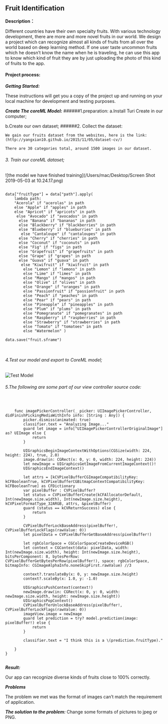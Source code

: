 ## Fruit Identification


**Description：**

Different countries have their own specialty fruits. With various technology development, there are more and more novel fruits in our world. We design a project which can recognize almost all kinds of fruits from all over the world based on deep learning method. If one user taste uncommon fruits which he doesn’t know the name when he is traveling, he can use this app to know which kind of fruit they are by just uploading the photo of this kind of fruits to the app.

#### Project process:

***Getting Started:***

These instructions will get you a copy of the project up and running on your local machine for development and testing purposes.

***Create The coreML Model:***
######1.preparation:
a.Install Turi Create in our computer;

b.Create our own dataset;
######2. Collect the dataset:

	We gain our fruits dataset from the websites, here is the link:
	(http://yangxian10.github.io/2015/11/05/dataset-cv/)

	There are 30 categories total, around 1500 images in our dataset.



###### 3.  Train our coreML dataset;

![the model we have finished training](/Users/mac/Desktop/Screen Shot 2019-05-03 at 10.24.17.png)



```

data["fruitType"] = data["path"].apply(
    lambda path:
    "Acerola" if "acerolas" in path
    else "Apple" if "apples" in path
    else "Apricot" if "apricots" in path
     else "Avocado" if "avocados" in path
      else "Banana" if "bananas" in path
      else "Blackberry" if "blackberries" in path
      else "Blueberry" if "blueburries" in path
       else "Cantaloupe" if "cantaloupes" in path
      else "Cherry" if "cherries" in path
      else "Coconut" if "coconuts" in path
      else "Fig" if "figs" in path
      else "Grapefruit" if "grapefruits" in path
      else "Grape" if "grapes" in path
      else "Guava" if "guava" in path
       else "Kiwifruit" if "kiwifruit" in path
        else "Lemon" if "lemons" in path
        else "Lime" if "limes" in path
        else "Mango" if "mangos" in path
        else "Olive" if "olives" in path
        else "Orange" if "oranges" in path
        else "Passionfruit" if "passionfruit" in path
        else "Peach" if "peaches" in path
        else "Pear" if "pears" in path
        else "Pineapple" if "pineapples" in path
        else "Plum" if "plums" in path
        else "Pomegranate" if "pomegranates" in path
        else "Raspberry" if "raspberries" in path
        else "Strawberry" if "strawberries" in path
        else "Tomato" if "tomatoes" in path
        else "Watermelon" )

data.save("fruit.sframe")



```
























###### 4.Test our model and export to CoreML model;
![Test Model](https://raw.githubusercontent.com/LuckyStarRain/OwnDataset_TuriCreate/master/Screen%20Shot%202019-05-03%20at%2010.24.17.png)
###### 5.The following are some part of our view controller source code:
```


    func imagePickerController(_ picker: UIImagePickerController, didFinishPickingMediaWithInfo info: [String : Any]) {
        picker.dismiss(animated: true)
        classifier.text = "Analyzing Image..."
        guard let image = info["UIImagePickerControllerOriginalImage"] as? UIImage else {
            return
        }

        UIGraphicsBeginImageContextWithOptions(CGSize(width: 224, height: 224), true, 2.0)
        image.draw(in: CGRect(x: 0, y: 0, width: 224, height: 224))
        let newImage = UIGraphicsGetImageFromCurrentImageContext()!
        UIGraphicsEndImageContext()

        let attrs = [kCVPixelBufferCGImageCompatibilityKey: kCFBooleanTrue, kCVPixelBufferCGBitmapContextCompatibilityKey: kCFBooleanTrue] as CFDictionary
        var pixelBuffer : CVPixelBuffer?
        let status = CVPixelBufferCreate(kCFAllocatorDefault, Int(newImage.size.width), Int(newImage.size.height), kCVPixelFormatType_32ARGB, attrs, &pixelBuffer)
        guard (status == kCVReturnSuccess) else {
            return
        }

        CVPixelBufferLockBaseAddress(pixelBuffer!, CVPixelBufferLockFlags(rawValue: 0))
        let pixelData = CVPixelBufferGetBaseAddress(pixelBuffer!)

        let rgbColorSpace = CGColorSpaceCreateDeviceRGB()
        let context = CGContext(data: pixelData, width: Int(newImage.size.width), height: Int(newImage.size.height), bitsPerComponent: 8, bytesPerRow: CVPixelBufferGetBytesPerRow(pixelBuffer!), space: rgbColorSpace, bitmapInfo: CGImageAlphaInfo.noneSkipFirst.rawValue) //3

        context?.translateBy(x: 0, y: newImage.size.height)
        context?.scaleBy(x: 1.0, y: -1.0)

        UIGraphicsPushContext(context!)
        newImage.draw(in: CGRect(x: 0, y: 0, width: newImage.size.width, height: newImage.size.height))
        UIGraphicsPopContext()
        CVPixelBufferUnlockBaseAddress(pixelBuffer!, CVPixelBufferLockFlags(rawValue: 0))
        imageView.image = newImage
        guard let prediction = try? model.prediction(image: pixelBuffer!) else {
            return
        }

        classifier.text = "I think this is a \(prediction.fruitType)."

    }
}


```
***Result:***

Our app can recognize diverse kinds of fruits close to 100% correctly.

***Problems***

The problem we met was the format of images can’t match the requirement of application.

***The solution to the problem:***
Change some formats of pictures to jpeg or PNG.

